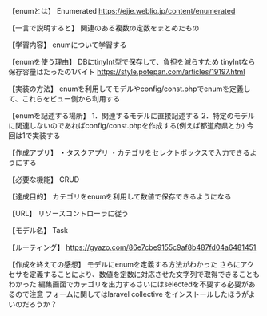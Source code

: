 【enumとは】
Enumerated
https://ejje.weblio.jp/content/enumerated

【一言で説明すると】
関連のある複数の定数をまとめたもの

【学習内容】
enumについて学習する

【enumを使う理由】
DBにtinyInt型で保存して、負担を減らすため
tinyIntなら保存容量はたったの1バイト
https://style.potepan.com/articles/19197.html

【実装の方法】
enumを利用してモデルやconfig/const.phpでenumを定義して、これらをビュー側から利用する

【enumを記述する場所】
1．関連するモデルに直接記述する
2．特定のモデルに関連しないのであればconfig/const.phpを作成する(例えば都道府県とか)
今回は1で実装する

【作成アプリ】
・タスクアプリ
・カテゴリをセレクトボックスで入力できるようにする

【必要な機能】
CRUD

【達成目的】
カテゴリをenumを利用して数値で保存できるようになる

【URL】
リソースコントローラに従う

【モデル名】
Task

【ルーティング】
https://gyazo.com/86e7cbe9155c9af8b487fd04a6481451


【作成を終えての感想】
モデルにenumを定義する方法がわかった
さらにアクセサを定義することにより、数値を定数に対応させた文字列で取得できることもわかった
編集画面でカテゴリを出力するさいにはselectedを不要する必要があるので注意
フォームに関してはlaravel collective をインストールしたほうがよいのだろうか？
